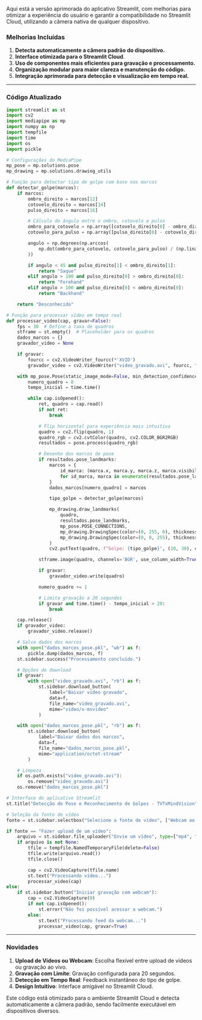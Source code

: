 Aqui está a versão aprimorada do aplicativo Streamlit, com melhorias para otimizar a experiência do usuário e garantir a compatibilidade no Streamlit Cloud, utilizando a câmera nativa de qualquer dispositivo. 

### Melhorias Incluídas

1. **Detecta automaticamente a câmera padrão do dispositivo.**
2. **Interface otimizada para o Streamlit Cloud**.
3. **Uso de componentes mais eficientes para gravação e processamento.**
4. **Organização modular para maior clareza e manutenção do código.**
5. **Integração aprimorada para detecção e visualização em tempo real.**

---

### Código Atualizado

```python
import streamlit as st
import cv2
import mediapipe as mp
import numpy as np
import tempfile
import time
import os
import pickle

# Configurações do MediaPipe
mp_pose = mp.solutions.pose
mp_drawing = mp.solutions.drawing_utils

# Função para detectar tipo de golpe com base nos marcos
def detectar_golpe(marcos):
    if marcos:
        ombro_direito = marcos[12]
        cotovelo_direito = marcos[14]
        pulso_direito = marcos[16]

        # Cálculo do ângulo entre o ombro, cotovelo e pulso
        ombro_para_cotovelo = np.array([cotovelo_direito[0] - ombro_direito[0], cotovelo_direito[1] - ombro_direito[1]])
        cotovelo_para_pulso = np.array([pulso_direito[0] - cotovelo_direito[0], pulso_direito[1] - cotovelo_direito[1]])

        angulo = np.degrees(np.arccos(
            np.dot(ombro_para_cotovelo, cotovelo_para_pulso) / (np.linalg.norm(ombro_para_cotovelo) * np.linalg.norm(cotovelo_para_pulso))
        ))

        if angulo < 45 and pulso_direito[1] < ombro_direito[1]:
            return "Saque"
        elif angulo > 100 and pulso_direito[0] > ombro_direito[0]:
            return "Forehand"
        elif angulo > 100 and pulso_direito[0] < ombro_direito[0]:
            return "Backhand"

    return "Desconhecido"

# Função para processar vídeo em tempo real
def processar_video(cap, gravar=False):
    fps = 30  # Define a taxa de quadros
    stframe = st.empty()  # Placeholder para os quadros
    dados_marcos = {}
    gravador_video = None

    if gravar:
        fourcc = cv2.VideoWriter_fourcc(*'XVID')
        gravador_video = cv2.VideoWriter("video_gravado.avi", fourcc, fps, (640, 480))

    with mp_pose.Pose(static_image_mode=False, min_detection_confidence=0.5, min_tracking_confidence=0.5) as pose:
        numero_quadro = 0
        tempo_inicial = time.time()

        while cap.isOpened():
            ret, quadro = cap.read()
            if not ret:
                break

            # Flip horizontal para experiência mais intuitiva
            quadro = cv2.flip(quadro, 1)
            quadro_rgb = cv2.cvtColor(quadro, cv2.COLOR_BGR2RGB)
            resultados = pose.process(quadro_rgb)

            # Desenho dos marcos de pose
            if resultados.pose_landmarks:
                marcos = {
                    id_marca: (marca.x, marca.y, marca.z, marca.visibility)
                    for id_marca, marca in enumerate(resultados.pose_landmarks.landmark)
                }
                dados_marcos[numero_quadro] = marcos

                tipo_golpe = detectar_golpe(marcos)

                mp_drawing.draw_landmarks(
                    quadro,
                    resultados.pose_landmarks,
                    mp_pose.POSE_CONNECTIONS,
                    mp_drawing.DrawingSpec(color=(0, 255, 0), thickness=2, circle_radius=2),
                    mp_drawing.DrawingSpec(color=(0, 0, 255), thickness=2, circle_radius=2),
                )
                cv2.putText(quadro, f"Golpe: {tipo_golpe}", (10, 30), cv2.FONT_HERSHEY_SIMPLEX, 1, (255, 255, 255), 2)

            stframe.image(quadro, channels='BGR', use_column_width=True)

            if gravar:
                gravador_video.write(quadro)

            numero_quadro += 1

            # Limita gravação a 20 segundos
            if gravar and time.time() - tempo_inicial > 20:
                break

    cap.release()
    if gravador_video:
        gravador_video.release()

    # Salva dados dos marcos
    with open("dados_marcos_pose.pkl", "wb") as f:
        pickle.dump(dados_marcos, f)
    st.sidebar.success("Processamento concluído.")

    # Opções de download
    if gravar:
        with open("video_gravado.avi", "rb") as f:
            st.sidebar.download_button(
                label="Baixar vídeo gravado",
                data=f,
                file_name="video_gravado.avi",
                mime="video/x-msvideo"
            )

    with open("dados_marcos_pose.pkl", "rb") as f:
        st.sidebar.download_button(
            label="Baixar dados dos marcos",
            data=f,
            file_name="dados_marcos_pose.pkl",
            mime="application/octet-stream"
        )

    # Limpeza
    if os.path.exists("video_gravado.avi"):
        os.remove("video_gravado.avi")
    os.remove("dados_marcos_pose.pkl")

# Interface do aplicativo Streamlit
st.title("Detecção de Pose e Reconhecimento de Golpes - TVTxMindVision")

# Seleção da fonte de vídeo
fonte = st.sidebar.selectbox("Selecione a fonte de vídeo", ["Webcam ao Vivo", "Fazer upload de um vídeo"])

if fonte == "Fazer upload de um vídeo":
    arquivo = st.sidebar.file_uploader("Envie um vídeo", type=["mp4", "mov", "avi"])
    if arquivo is not None:
        tfile = tempfile.NamedTemporaryFile(delete=False)
        tfile.write(arquivo.read())
        tfile.close()

        cap = cv2.VideoCapture(tfile.name)
        st.text("Processando vídeo...")
        processar_video(cap)
else:
    if st.sidebar.button("Iniciar gravação com webcam"):
        cap = cv2.VideoCapture(0)
        if not cap.isOpened():
            st.error("Não foi possível acessar a webcam.")
        else:
            st.text("Processando feed da webcam...")
            processar_video(cap, gravar=True)
```

---

### Novidades

1. **Upload de Vídeos ou Webcam**: Escolha flexível entre upload de vídeos ou gravação ao vivo.
2. **Gravação com Limite**: Gravação configurada para 20 segundos.
3. **Detecção em Tempo Real**: Feedback instantâneo do tipo de golpe.
4. **Design Intuitivo**: Interface amigável no Streamlit Cloud.

Este código está otimizado para o ambiente Streamlit Cloud e detecta automaticamente a câmera padrão, sendo facilmente executável em dispositivos diversos.